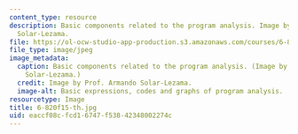 ```yaml
---
content_type: resource
description: Basic components related to the program analysis. Image by Prof. Armando
  Solar-Lezama.
file: https://ol-ocw-studio-app-production.s3.amazonaws.com/courses/6-820-fundamentals-of-program-analysis-fall-2015/eaccf08cfcd16747f53842348002274c_6-820f15-th.jpg
file_type: image/jpeg
image_metadata:
  caption: Basic components related to the program analysis. (Image by Prof. Armando
    Solar-Lezama.)
  credit: Image by Prof. Armando Solar-Lezama.
  image-alt: Basic expressions, codes and graphs of program analysis.
resourcetype: Image
title: 6-820f15-th.jpg
uid: eaccf08c-fcd1-6747-f538-42348002274c
---
```

